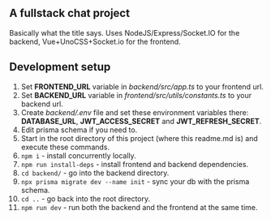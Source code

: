 ## A fullstack chat project

Basically what the title says. Uses NodeJS/Express/Socket.IO for the backend, Vue+UnoCSS+Socket.io for the frontend.

## Development setup

1. Set **FRONTEND_URL** variable in _backend/src/app.ts_ to your frontend url.
2. Set **BACKEND_URL** variable in _frontend/src/utils/constants.ts_ to your backend url.
3. Create _backend/.env_ file and set these environment variables there: **DATABASE_URL**, **JWT_ACCESS_SECRET** and **JWT_REFRESH_SECRET**.
4. Edit prisma schema if you need to.
5. Start in the root directory of this project (where this readme.md is) and execute these commands.
6. `npm i` - install concurrently locally.
7. `npm run install-deps` - install frontend and backend dependencies.
8. `cd backend/` - go into the backend directory.
9. `npx prisma migrate dev --name init` - sync your db with the prisma schema.
10. `cd ..` - go back into the root directory.
11. `npm run dev` - run both the backend and the frontend at the same time.
